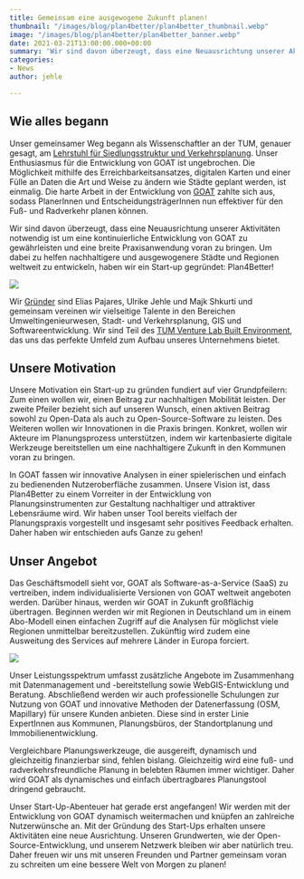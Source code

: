 ```yaml
---
title: Gemeinsam eine ausgewogene Zukunft planen!
thumbnail: "/images/blog/plan4better/plan4better_thumbnail.webp"
image: "/images/blog/plan4better/plan4better_banner.webp"
date: 2021-03-21T13:00:00.000+00:00
summary: 'Wir sind davon überzeugt, dass eine Neuausrichtung unserer Aktivitäten notwendig ist um eine kontinuierliche Entwicklung von GOAT zu gewährleisten und eine breite Praxisanwendung voran zu bringen. Um dabei zu helfen nachhaltigere und ausgewogenere Städte und Regionen weltweit zu entwickeln, haben wir ein Start-up gegründet: Plan4Better!'
categories:
- News
author: jehle

---
```


## Wie alles begann 

Unser gemeinsamer Weg begann als Wissenschaftler an der TUM, genauer gesagt, am [Lehrstuhl für Siedlungsstruktur und Verkehrsplanung](https://www.bgu.tum.de/sv/startseite/). Unser Enthusiasmus für die Entwicklung von GOAT ist ungebrochen. Die Möglichkeit mithilfe des Erreichbarkeitsansatzes, digitalen Karten und einer Fülle an Daten die Art und Weise zu ändern wie Städte geplant werden, ist einmalig. Die harte Arbeit in der Entwicklung von [GOAT](../../was-ist-goat) zahlte sich aus, sodass PlanerInnen und EntscheidungsträgerInnen nun effektiver für den Fuß- und Radverkehr planen können.

Wir sind davon überzeugt, dass eine Neuausrichtung unserer Aktivitäten notwendig ist um eine kontinuierliche Entwicklung von GOAT zu gewährleisten und eine breite Praxisanwendung voran zu bringen. Um dabei zu helfen nachhaltigere und ausgewogenere Städte und Regionen weltweit zu entwickeln, haben wir ein Start-up gegründet: Plan4Better!

![](/images/blog/plan4better/team.webp)

Wir [Gründer](../../team) sind Elias Pajares, Ulrike Jehle und Majk Shkurti und gemeinsam vereinen wir vielseitige Talente in den Bereichen Umweltingenieurwesen, Stadt- und Verkehrsplanung, GIS und Softwareentwicklung. Wir sind Teil des [TUM Venture Lab Built Environment](https://www.tum.de/en/innovation/entrepreneurship/venture-labs/), das uns das perfekte Umfeld zum Aufbau unseres Unternehmens bietet.

## Unsere Motivation

Unsere Motivation ein Start-up zu gründen fundiert auf vier Grundpfeilern: Zum einen wollen wir, einen Beitrag zur nachhaltigen Mobilität leisten. Der zweite Pfeiler bezieht sich auf unseren Wunsch, einen aktiven Beitrag sowohl zu Open-Data als auch zu Open-Source-Software zu leisten. Des Weiteren wollen wir Innovationen in die Praxis bringen. Konkret, wollen wir Akteure im Planungsprozess unterstützen, indem wir kartenbasierte digitale Werkzeuge bereitstellen um eine nachhaltigere Zukunft in den Kommunen voran zu bringen.

In GOAT fassen wir innovative Analysen in einer spielerischen und einfach zu bedienenden Nutzeroberfläche zusammen. Unsere Vision ist, dass Plan4Better zu einem Vorreiter in der Entwicklung von Planungsinstrumenten zur Gestaltung nachhaltiger und attraktiver Lebensräume wird. Wir haben unser Tool bereits vielfach der Planungspraxis vorgestellt und insgesamt sehr positives Feedback erhalten. Daher haben wir entschieden aufs Ganze zu gehen!

## Unser Angebot

Das Geschäftsmodell sieht vor, GOAT als Software-as-a-Service (SaaS) zu vertreiben, indem individualisierte Versionen von GOAT weltweit angeboten werden. Darüber hinaus, werden wir GOAT in Zukunft großflächig übertragen. Beginnen werden wir mit Regionen in Deutschland um in einem Abo-Modell einen einfachen Zugriff auf die Analysen für möglichst viele Regionen unmittelbar bereitzustellen. Zukünftig wird zudem eine Ausweitung des Services auf mehrere Länder in Europa forciert. 

![](/images/blog/plan4better/goat_impression.webp)

Unser Leistungsspektrum umfasst zusätzliche Angebote im Zusammenhang mit Datenmanagement und -bereitstellung sowie WebGIS-Entwicklung und Beratung. Abschließend werden wir auch professionelle Schulungen zur Nutzung von GOAT und innovative Methoden der Datenerfassung (OSM, Mapillary) für unsere Kunden anbieten. Diese sind in erster Linie ExpertInnen aus Kommunen, Planungsbüros, der Standortplanung und Immobilienentwicklung. 

Vergleichbare Planungswerkzeuge, die ausgereift, dynamisch und gleichzeitig finanzierbar sind, fehlen bislang. Gleichzeitig wird eine fuß- und radverkehrsfreundliche Planung in belebten Räumen immer wichtiger. Daher wird GOAT als dynamisches und einfach übertragbares Planungstool dringend gebraucht.

Unser Start-Up-Abenteuer hat gerade erst angefangen! Wir werden mit der Entwicklung von GOAT dynamisch weitermachen und knüpfen an zahlreiche Nutzerwünsche an. Mit der Gründung des Start-Ups erhalten unsere Aktivitäten eine neue Ausrichtung. Unseren Grundwerten, wie der Open-Source-Entwicklung, und unserem Netzwerk bleiben wir aber natürlich treu. Daher freuen wir uns mit unseren Freunden und Partner gemeinsam voran zu schreiten um eine bessere Welt von Morgen zu planen!